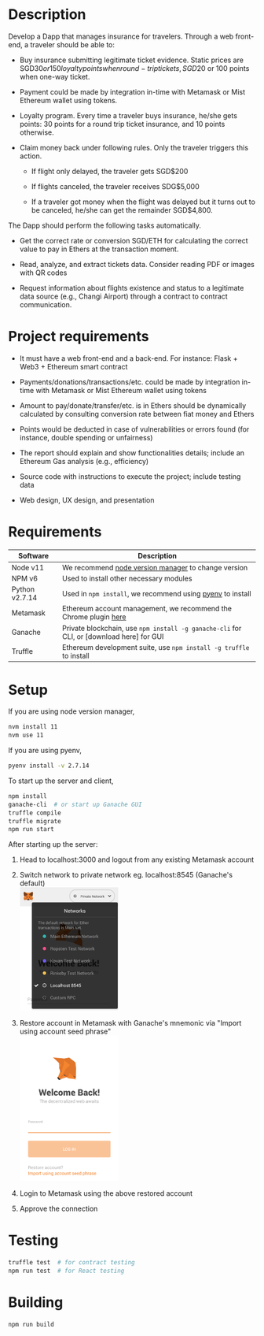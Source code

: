 # Description
Develop a Dapp that manages insurance for travelers. Through a web front-end,
a traveler should be able to:

- Buy insurance submitting legitimate ticket evidence. 
    Static prices are SGD$30 or 150 loyalty points when round-trip tickets,
    SGD$20 or 100 points when one-way ticket.

- Payment could be made by integration in-time with Metamask or
    Mist Ethereum wallet using tokens.

- Loyalty program. Every time a traveler buys insurance, he/she gets points:
    30 points for a round trip ticket insurance, and 10 points otherwise.

- Claim money back under following rules. Only the traveler triggers this action.

  - If flight only delayed, the traveler gets SGD$200

  - If flights canceled, the traveler receives SDG$5,000

  - If a traveler got money when the flight was delayed but it turns out
        to be canceled, he/she can get the remainder SGD$4,800.

The Dapp should perform the following tasks automatically.

- Get the correct rate or conversion SGD/ETH for calculating the
    correct value to pay in Ethers at the transaction moment.

- Read, analyze, and extract tickets data. Consider reading PDF or
    images with QR codes
- Request information about flights existence and status to a legitimate
    data source (e.g., Changi Airport) through a contract to contract communication.


# Project requirements

- It must have a web front-end and a back-end.
    For instance: Flask + Web3 + Ethereum smart contract

- Payments/donations/transactions/etc. could be made by integration
    in-time with Metamask or Mist Ethereum wallet using tokens

- Amount to pay/donate/transfer/etc. is in Ethers should be
    dynamically calculated by consulting conversion rate between fiat money and Ethers

- Points would be deducted in case of vulnerabilities or errors
    found (for instance, double spending or unfairness)

- The report should explain and show functionalities details;
    include an Ethereum Gas analysis (e.g., efficiency) 

- Source code with instructions to execute the project;
    include testing data

- Web design, UX design, and presentation


# Requirements
| Software       | Description                                                                                       |
|----------------|---------------------------------------------------------------------------------------------------|
| Node v11       | We recommend [node version manager](https://github.com/creationix/nvm) to change version          |
| NPM v6         | Used to install other necessary modules                                                           |
| Python v2.7.14 | Used in `npm install`, we recommend using [pyenv](https://github.com/pyenv/pyenv) to install      |
| Metamask       | Ethereum account management, we recommend the Chrome plugin [here](https://metamask.io/)          |
| Ganache        | Private blockchain, use `npm install -g ganache-cli` for CLI, or [download here] for GUI          |
| Truffle        | Ethereum development suite, use `npm install -g truffle` to install                               |


# Setup
If you are using node version manager,
```sh
nvm install 11
nvm use 11
```

If you are using pyenv,
```sh
pyenv install -v 2.7.14
```

To start up the server and client,
```sh
npm install
ganache-cli  # or start up Ganache GUI
truffle compile
truffle migrate
npm run start
```

After starting up the server:

1. Head to localhost:3000 and logout from any existing Metamask account

2. Switch network to private network eg. localhost:8545 (Ganache's default)
    <br><img src="images/metamask_networks.png" width="200">

3. Restore account in Metamask with Ganache's mnemonic 
    via "Import using account seed phrase"
    <br><img src="images/metamask_seed.png" width="200">

4. Login to Metamask using the above restored account

5. Approve the connection


# Testing
```sh
truffle test  # for contract testing
npm run test  # for React testing
```


# Building
```sh
npm run build
```
